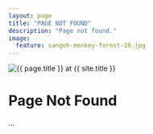 ```yaml
---
layout: page
title: "PAGE NOT FOUND"
description: "Page not found."
image:
  feature: sangeh-monkey-forest-10.jpg
---  
```

<img src="{{ site.url }}/images/404.jpg" alt="{{ page.title }} at {{ site.title }}">

<div class="text-center">
	<h1>Page Not Found</h1>
	<p>...</p>
</div>
